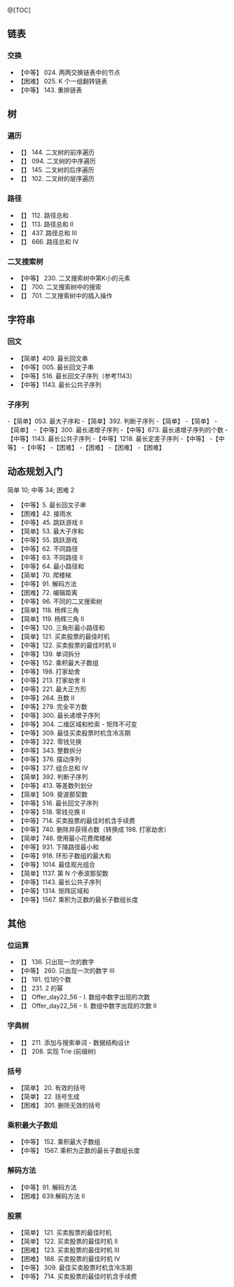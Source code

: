 
@[TOC]


## 链表

### 交换

- 【中等】 024. 两两交换链表中的节点
- 【困难】 025. K 个一组翻转链表
- 【中等】 143. 重排链表


## 树

### 遍历

- 【】 144. 二叉树的前序遍历
- 【】 094. 二叉树的中序遍历
- 【】 145. 二叉树的后序遍历
- 【】 102. 二叉树的层序遍历

### 路径

- 【】 112. 路径总和 
- 【】 113. 路径总和 II
- 【】 437. 路径总和 III
- 【】 666. 路径总和 IV

### 二叉搜索树

- 【中等】 230. 二叉搜索树中第K小的元素
- 【】 700. 二叉搜索树中的搜索
- 【】 701. 二叉搜索树中的插入操作

## 字符串

### 回文

- 【简单】409. 最长回文串
- 【中等】005. 最长回文子串
- 【中等】516. 最长回文子序列（参考1143）
- 【中等】1143. 最长公共子序列

### 子序列

-【简单】053. 最大子序和
-【简单】392. 判断子序列
-【简单】
-【简单】
-【简单】
-【中等】300. 最长递增子序列
-【中等】673. 最长递增子序列的个数
-【中等】1143. 最长公共子序列
-【中等】1218. 最长定差子序列
-【中等】
-【中等】
-【中等】
-【困难】
-【困难】
-【困难】
-【困难】

## 动态规划入门

简单 10; 中等 34; 困难 2


- 【中等】5. 最长回文子串
- 【困难】42. 接雨水
- 【中等】45. 跳跃游戏 II
- 【简单】53. 最大子序和
- 【中等】55. 跳跃游戏
- 【中等】62. 不同路径
- 【中等】63. 不同路径 II
- 【中等】64. 最小路径和
- 【简单】70. 爬楼梯
- 【中等】91. 解码方法
- 【困难】72. 编辑距离
- 【中等】96. 不同的二叉搜索树
- 【简单】118. 杨辉三角
- 【简单】119. 杨辉三角 II
- 【中等】120. 三角形最小路径和
- 【简单】121. 买卖股票的最佳时机
- 【中等】122. 买卖股票的最佳时机 II
- 【中等】139. 单词拆分
- 【中等】152. 乘积最大子数组
- 【中等】198. 打家劫舍
- 【中等】213. 打家劫舍 II
- 【中等】221. 最大正方形
- 【中等】264. 丑数 II
- 【中等】279. 完全平方数
- 【中等】300. 最长递增子序列
- 【中等】304. 二维区域和检索 - 矩阵不可变
- 【中等】309. 最佳买卖股票时机含冷冻期
- 【中等】322. 零钱兑换
- 【中等】343. 整数拆分
- 【中等】376. 摆动序列
- 【中等】377. 组合总和 Ⅳ
- 【简单】392. 判断子序列
- 【中等】413. 等差数列划分
- 【简单】509. 斐波那契数
- 【中等】516. 最长回文子序列
- 【中等】518. 零钱兑换 II
- 【中等】714. 买卖股票的最佳时机含手续费
- 【中等】740. 删除并获得点数（转换成 198. 打家劫舍）
- 【简单】746. 使用最小花费爬楼梯
- 【中等】931. 下降路径最小和
- 【中等】918. 环形子数组的最大和
- 【中等】1014. 最佳观光组合
- 【简单】1137. 第 N 个泰波那契数
- 【中等】1143. 最长公共子序列
- 【中等】1314. 矩阵区域和
- 【中等】1567. 乘积为正数的最长子数组长度

## 其他

### 位运算

- 【】 136. 只出现一次的数字
- 【中等】 260. 只出现一次的数字 III
- 【】 191. 位1的个数  
- 【】 231. 2 的幂
- 【】 Offer_day22_56 - I. 数组中数字出现的次数
- 【】 Offer_day22_56 - II. 数组中数字出现的次数 II

### 字典树

- 【】 211. 添加与搜索单词 - 数据结构设计
- 【】 208. 实现 Trie (前缀树)

### 括号

- 【简单】 20. 有效的括号
- 【简单】 22. 括号生成
- 【困难】 301. 删除无效的括号

### 乘积最大子数组

- 【中等】 152. 乘积最大子数组
- 【中等】 1567. 乘积为正数的最长子数组长度

### 解码方法

- 【中等】91. 解码方法
- 【困难】639.解码方法 II

### 股票

- 【简单】 121. 买卖股票的最佳时机
- 【简单】 122. 买卖股票的最佳时机 II
- 【困难】 123. 买卖股票的最佳时机 III
- 【困难】 188. 买卖股票的最佳时机 IV
- 【中等】 309. 最佳买卖股票时机含冷冻期
- 【中等】 714. 买卖股票的最佳时机含手续费